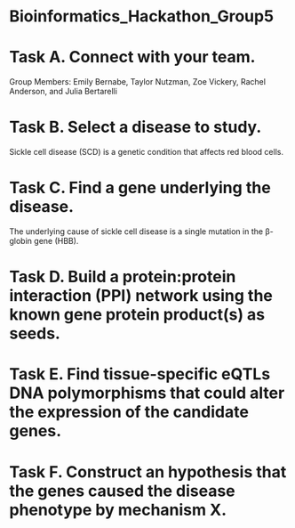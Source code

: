 # Bioinformatics_Hackathon_Group5

# Task A. Connect with your team.

Group Members: Emily Bernabe, Taylor Nutzman, Zoe Vickery, Rachel Anderson, and Julia Bertarelli

# Task B. Select a disease to study.

Sickle cell disease (SCD) is a genetic condition that affects red blood cells. 

# Task C. Find a gene underlying the disease.

The underlying cause of sickle cell disease is a single mutation in the β-globin gene (HBB).

# Task D. Build a protein:protein interaction (PPI) network using the known gene protein product(s) as seeds.

# Task E. Find tissue-specific eQTLs DNA polymorphisms that could alter the expression of the candidate genes.

# Task F. Construct an hypothesis that the genes caused the disease phenotype by mechanism X.

